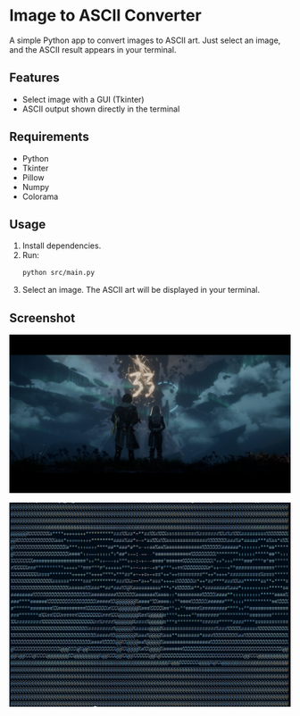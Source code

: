 # Image to ASCII Converter

A simple Python app to convert images to ASCII art. Just select an image, and the ASCII result appears in your terminal.

## Features

- Select image with a GUI (Tkinter)
- ASCII output shown directly in the terminal

## Requirements

- Python
- Tkinter
- Pillow
- Numpy
- Colorama

## Usage

1. Install dependencies.
2. Run:
    ```bash
    python src/main.py
    ```
3. Select an image. The ASCII art will be displayed in your terminal.

## Screenshot

![Original Image](public/images/original.jpg)

![ASCII Art Screenshot](public/images/result.png)
